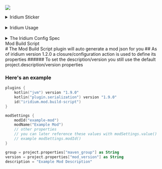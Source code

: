 [![](https://teamvoided.org/iridium-sticker.png)](https://github.com/TeamVoided/iridium)
<details>
<summary>Iridium Sticker</summary>

```markdown
[![](https://teamvoided.org/iridium-sticker.png)](https://github.com/TeamVoided/iridium)
```
</details>
<br>

<details>
<summary>Iridium Usage</summary>

## settings.gradle.kts
```kotlin
pluginManagement {
    repositories {
        //other repos
        maven("https://maven.teamvoided.org/releases")
    }
}
```

## root build.gradle.kts
#### Configuration of Iridium is no longer allowed in the gradle build script do to its buggy nature
```kotlin
plugins {
    id("org.teamvoided.iridium") version "3.0.0" 
    //default plugin will automatically use root project for jarInJar and add the mod-build-script plugin
    //maven publishing id("iridium.project.publish-script")
}
```

## module build.gradle.kts
```kotlin
plugins {
    id("iridium.mod.build-script")
    //[upload mod to modrinth] id("iridium.mod.upload-script")
    //[maven publishing] id("iridium.project.publish-script")
}
```

## jar-in-jar script no longer required

## to test all client/server with all defined modules use the "runTestClient/Server" tasks respectively
</details>

<br>

<details>
<summary>The Iridium Config Spec</summary>

### Iridium will try to load its config from the following files in that order
#### All files located in gradle/iridium directory
- iridium.toml
- iridium.json5
- iridium.yml
- iridium.json

###### i didn't tell you this but if Iridium fails to find a config file it will autogenerate a toml one

### The Actual Spec
projectTitle: `String`<br>
modId: `String`<br>
githubRepo: `String`<br>
discordServerInviteId: `String`<br>
authors: `List<String>`<br>
majorMinecraftVersion: `String`<br>
minecraftVersion: `String`<br>
mappings: `Mappings object (details below)`<br>
fabricLoaderVersion: `String`<br>
fabricApiVersion: `String`<br>
fabricLangKotlinVersion: `String`<br>
license: `String`<br>
modules: `List<String>`

#### The Mappings Object Spec
type: `MappingsType (any of "MOJANG", "YARN", "PARCHMENT", "QUILT", "MOJPARCH", "MOJYARN"`<br>
version: `String?` (Irrelevant for `MappingsType.MOJANG`, leave either null or blank)

</details>

<summary>Mod Build Script</summary>
# The Mod Build Script plugin will auto generate a mod json for you
## As of iridium version 1.2.0 a closure/configuration action is used to define its properties
###### To set the description/version you still use the default project.description/version properties

### Here's an example
```kotlin
plugins {
    kotlin("jvm") version "1.9.0"
    kotlin("plugin.serialization") version "1.9.0"
    id("iridium.mod.build-script")
}

modSettings {
    modId("example-mod")
    modName("Example Mod")
    // other properties
    // you can later reference these values with modSettings.value()
    // example modSettings.modId()
}

group = project.properties["maven_group"] as String
version = project.properties["mod_version"] as String
description = "Example Mod Description"
```